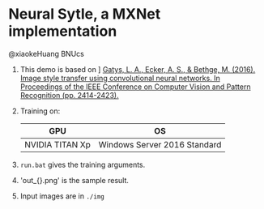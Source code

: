 # Neural Sytle, a MXNet implementation

@xiaokeHuang BNUcs

1. This demo is based on ] [Gatys, L. A., Ecker, A. S., & Bethge, M. (2016). Image style transfer using convolutional neural networks. In Proceedings of the IEEE Conference on Computer Vision and Pattern Recognition (pp. 2414-2423).](https://www.cv-foundation.org/openaccess/content_cvpr_2016/papers/Gatys_Image_Style_Transfer_CVPR_2016_paper.pdf)

2. Training on:

   | GPU             | OS                           |
   | --------------- | ---------------------------- |
   | NVIDIA TITAN Xp | Windows Server 2016 Standard |

3. `run.bat` gives the training arguments.

4. 'out_{}.png' is the sample result.

5. Input images are in `./img`